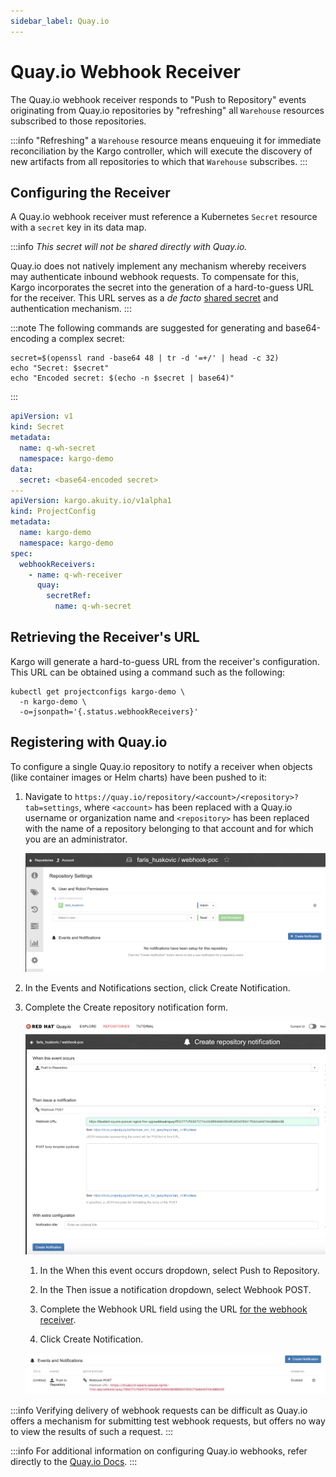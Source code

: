 ```yaml
---
sidebar_label: Quay.io
---
```


# Quay.io Webhook Receiver

The Quay.io webhook receiver responds to "Push to Repository" events originating
from Quay.io repositories by "refreshing" all `Warehouse` resources subscribed
to those repositories.

:::info
"Refreshing" a `Warehouse` resource means enqueuing it for immediate
reconciliation by the Kargo controller, which will execute the discovery of new
artifacts from all repositories to which that `Warehouse` subscribes.
:::

## Configuring the Receiver

A Quay.io webhook receiver must reference a Kubernetes `Secret` resource with a
`secret` key in its data map.

:::info
_This secret will not be shared directly with Quay.io._

Quay.io does not natively implement any mechanism whereby receivers may
authenticate inbound webhook requests. To compensate for this, Kargo
incorporates the secret into the generation of a hard-to-guess URL for the
receiver. This URL serves as a _de facto_
[shared secret](https://en.wikipedia.org/wiki/Shared_secret) and authentication
mechanism.
:::

:::note
The following commands are suggested for generating and base64-encoding a
complex secret:

```shell
secret=$(openssl rand -base64 48 | tr -d '=+/' | head -c 32)
echo "Secret: $secret"
echo "Encoded secret: $(echo -n $secret | base64)"
```

:::

```yaml
apiVersion: v1
kind: Secret
metadata:
  name: q-wh-secret
  namespace: kargo-demo
data:
  secret: <base64-encoded secret>
---
apiVersion: kargo.akuity.io/v1alpha1
kind: ProjectConfig
metadata:
  name: kargo-demo
  namespace: kargo-demo
spec:
  webhookReceivers: 
    - name: q-wh-receiver
      quay:
        secretRef:
          name: q-wh-secret
```

## Retrieving the Receiver's URL

Kargo will generate a hard-to-guess URL from the receiver's configuration. This
URL can be obtained using a command such as the following:

```shell
kubectl get projectconfigs kargo-demo \
  -n kargo-demo \
  -o=jsonpath='{.status.webhookReceivers}'
```

## Registering with Quay.io

To configure a single Quay.io repository to notify a receiver when objects (like
container images or Helm charts) have been pushed to it:

1. Navigate to `https://quay.io/repository/<account>/<repository>?tab=settings`,
   where `<account>` has been replaced with a Quay.io username or organization
   name and `<repository>` has been replaced with the name of a repository
   belonging to that account and for which you are an administrator.

    ![Repository Settings](./img/repository-settings.png "Repository Settings")

1. In the <Hlt>Events and Notifications</Hlt> section, click
   <Hlt>Create Notification</Hlt>.

1. Complete the <Hlt>Create repository notification</Hlt> form.

    ![Create Repository Notification Form](./img/create-repository-notification.png "Create Repository Notification Form")

    1. In the <Hlt>When this event occurs</Hlt> dropdown, select
       <Hlt>Push to Repository</Hlt>.

    1. In the <Hlt>Then issue a notification</Hlt> dropdown, select
       <Hlt>Webhook POST</Hlt>.

    1. Complete the <Hlt>Webhook URL</Hlt> field using the URL
       [for the webhook receiver](#retrieving-the-receivers-url).

    1. Click <Hlt>Create Notification</Hlt>.

    ![Created](./img/created.png "Created")

:::info
Verifying delivery of webhook requests can be difficult as Quay.io offers a
mechanism for submitting test webhook requests, but offers no way to view the
results of such a request.
:::

:::info
For additional information on configuring Quay.io webhooks, refer directly to
the [Quay.io Docs](https://docs.quay.io/guides/notifications.html).
:::
